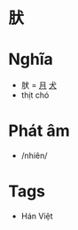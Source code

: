# 肰

# Nghĩa
* 肰 = [月](月.md) [犬](犬.md)
* thịt chó

# Phát âm
* /nhiên/

# Tags
* Hán Việt

<script>window.HANZI_FIELD='肰';</script>
